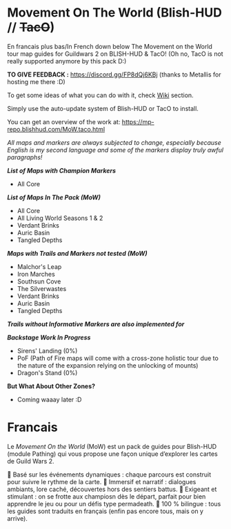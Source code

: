 # Movement On The World (Blish-HUD // ~~TacO~~)
En francais plus bas/In French down below
The Movement on the World tour map guides for Guildwars 2 on BLISH-HUD & TacO! (Oh no, TacO is not really supported anymore by this pack D:)

**TO GIVE FEEDBACK :** https://discord.gg/FP8dQj6KBj (thanks to Metallis for hosting me there :D)

To get some ideas of what you can do with it, check [Wiki](https://github.com/Sutcenes/MovementOnTheWorld_TacoSupport/wiki) section.

Simply use the auto-update system of Blish-HUD or TacO to install.

You can get an overview of the work at: https://mp-repo.blishhud.com/MoW.taco.html

*All maps and markers are always subjected to change, especially because English is my second language and some of the markers display truly awful paragraphs!*

___List of Maps with Champion Markers___
- All Core

___List of Maps In The Pack (MoW)___
- All Core
- All Living World Seasons 1 & 2
- Verdant Brinks
- Auric Basin
- Tangled Depths

___Maps with Trails and Markers not tested (MoW)___
- Malchor's Leap
- Iron Marches
- Southsun Cove
- The Silverwastes
- Verdant Brinks
- Auric Basin
- Tangled Depths

___Trails without Informative Markers are also implemented for___


___Backstage Work In Progress___
- Sirens' Landing (0%)
- PoF (Path of Fire maps will come with a cross-zone holistic tour due to the nature of the expansion relying on the unlocking of mounts)
- Dragon's Stand (0%)

__But What About Other Zones?__
- Coming waaay later :D

# Francais
Le *Movement On the World* (MoW) est un pack de guides pour Blish-HUD (module Pathing) qui vous propose une façon unique d’explorer les cartes de Guild Wars 2.

🔹 Basé sur les événements dynamiques : chaque parcours est construit pour suivre le rythme de la carte.
🔹 Immersif et narratif : dialogues ambiants, lore caché, découvertes hors des sentiers battus.
🔹 Exigeant et stimulant : on se frotte aux champiosn dès le départ, parfait pour bien apprendre le jeu ou pour un défis type permadeath.
🔹 100 % bilingue : tous les guides sont traduits en français (enfin pas encore tous, mais on y arrive).
